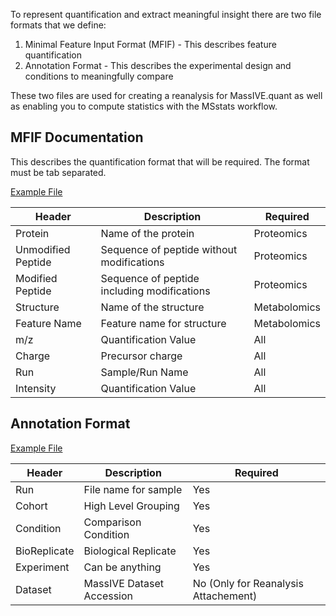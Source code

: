 To represent quantification and extract meaningful insight there are two file formats that we define:

 1. Minimal Feature Input Format (MFIF) - This describes feature quantification
 1. Annotation Format - This describes the experimental design and conditions to meaningfully compare

These two files are used for creating a reanalysis for MassIVE.quant as well as enabling you to compute statistics with the MSstats workflow. 

 ## MFIF Documentation

This describes the quantification format that will be required. The format must be tab separated.

[Example File](example_files/50proteins_iprg_mfif.txt)

| Header | Description | Required |
|--------|-------------|----------|
| Protein | Name of the protein | Proteomics |
| Unmodified Peptide | Sequence of peptide without modifications | Proteomics |
| Modified Peptide | Sequence of peptide including modifications | Proteomics |
| Structure | Name of the structure | Metabolomics |
| Feature Name | Feature name for structure | Metabolomics |
| m/z | Quantification Value | All | 
| Charge | Precursor charge | All | 
| Run | Sample/Run Name | All | 
| Intensity | Quantification Value | All | 


## Annotation Format

[Example File](ftp://massive.ucsd.edu/RMSV000000306/2020-03-21_nuno_750cbdff/metadata/MSV000080026_mplex_calu3_H1N1_response.csv)

| Header | Description | Required |
|--------|-------------|----------|
| Run  | File name for sample  | Yes |
| Cohort | High Level Grouping | Yes |
| Condition | Comparison Condition | Yes |
| BioReplicate | Biological Replicate | Yes |
| Experiment | Can be anything | Yes |
| Dataset |  MassIVE Dataset Accession  | No (Only for Reanalysis Attachement) |


